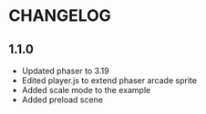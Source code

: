 # CHANGELOG

## 1.1.0

* Updated phaser to 3.19
* Edited player.js to extend phaser arcade sprite
* Added scale mode to the example
* Added preload scene